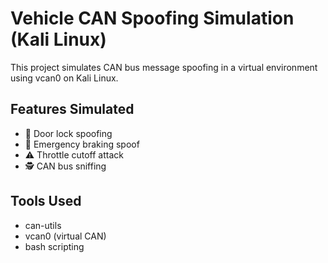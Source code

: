 # Vehicle CAN Spoofing Simulation (Kali Linux)

This project simulates CAN bus message spoofing in a virtual environment using vcan0 on Kali Linux.

## Features Simulated
- 🚪 Door lock spoofing
- 🛑 Emergency braking spoof
- ⚠️ Throttle cutoff attack
- 🕵️ CAN bus sniffing

## Tools Used
- can-utils
- vcan0 (virtual CAN)
- bash scripting
